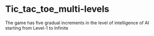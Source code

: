 # Tic_tac_toe_multi-levels
The game has five  gradual increments in the level of intelligence of AI starting from Level-1 to Infinite
